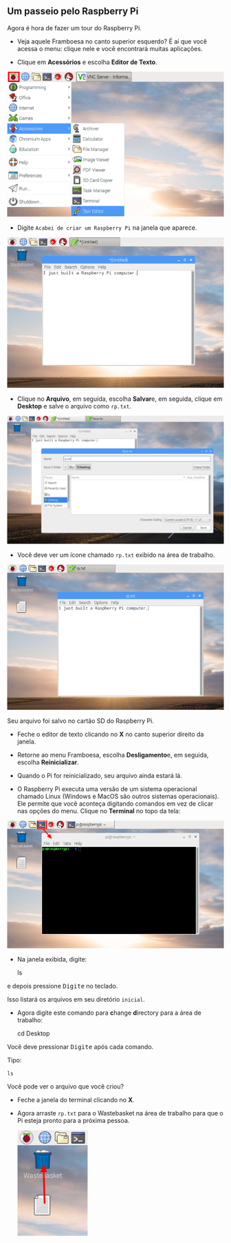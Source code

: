## Um passeio pelo Raspberry Pi

Agora é hora de fazer um tour do Raspberry Pi.

+ Veja aquele Framboesa no canto superior esquerdo? É aí que você acessa o menu: clique nele e você encontrará muitas aplicações.

+ Clique em **Acessórios** e escolha **Editor de Texto**.

![captura de tela](images/pi-accessories.png)

+ Digite `Acabei de criar um Raspberry Pi` na janela que aparece.

![captura de tela](images/pi-text-editor.png)

+ Clique no **Arquivo**, em seguida, escolha **Salvar**e, em seguida, clique em **Desktop** e salve o arquivo como `rp.txt`.

![captura de tela](images/pi-save.png)

+ Você deve ver um ícone chamado `rp.txt` exibido na área de trabalho.

![captura de tela](images/pi-saved.png)

Seu arquivo foi salvo no cartão SD do Raspberry Pi.

+ Feche o editor de texto clicando no **X** no canto superior direito da janela.

+ Retorne ao menu Framboesa, escolha **Desligamento**e, em seguida, escolha **Reinicializar**.

+ Quando o Pi for reinicializado, seu arquivo ainda estará lá.

+ O Raspberry Pi executa uma versão de um sistema operacional chamado Linux (Windows e MacOS são outros sistemas operacionais). Ele permite que você aconteça digitando comandos em vez de clicar nas opções do menu. Clique no **Terminal** no topo da tela:

![captura de tela](images/pi-command-prompt.png)

+ Na janela exibida, digite:

    ls
    

e depois pressione <kbd>Digite</kbd> no teclado.

Isso listará os arquivos em seu diretório `inicial`.

+ Agora digite este comando para **c**hange **d**irectory para a área de trabalho:

    cd Desktop
    

Você deve pressionar <kbd>Digite</kbd> após cada comando.

Tipo:

    ls
    

Você pode ver o arquivo que você criou?

+ Feche a janela do terminal clicando no **X**.

+ Agora arraste `rp.txt` para o Wastebasket na área de trabalho para que o Pi esteja pronto para a próxima pessoa.
    
    ![captura de tela](images/pi-waste.png)